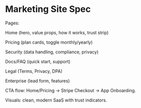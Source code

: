 # Marketing Site Spec
Pages:

Home (hero, value props, how it works, trust strip)

Pricing (plan cards, toggle monthly/yearly)

Security (data handling, compliance, privacy)

Docs/FAQ (quick start, support)

Legal (Terms, Privacy, DPA)

Enterprise (lead form, features)

CTA flow: Home/Pricing -> Stripe Checkout -> App Onboarding.

Visuals: clean, modern SaaS with trust indicators.

